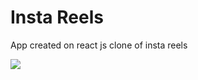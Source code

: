 # Insta Reels

App created on react js clone of insta reels

<img src="![image](https://github.com/swaraj961/Insta-Reels/assets/43717074/5ca6c62f-897f-4d3b-8aac-603dca4f7563)
">
